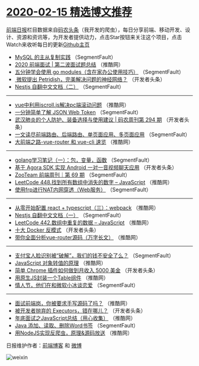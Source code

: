 # [2020-02-15 精选博文推荐](https://toutiao.qdkfweb.cn/date/2020/02/15)

[前端日报](https://qdkfweb.cn/c/news)栏目数据来自[码农头条](https://toutiao.qdkfweb.cn/)（我开发的爬虫），每日分享前端、移动开发、设计、资源和资讯等，为开发者提供动力，点击Star按钮来关注这个项目，点击Watch来收听每日的更新[Github主页](https://github.com/kujian/frontendDaily)
* [MySQL 的主从复制实践](https://toutiao.qdkfweb.cn/137468.html) （SegmentFault）
* [2020 前端面试 | 第二波面试题总结](https://toutiao.qdkfweb.cn/137500.html) （推酷网）
* [五分钟学会使用 go modules（含在家办公使用技巧）](https://toutiao.qdkfweb.cn/137479.html) （SegmentFault）
* [​ 微软提出 Petridish，完美解决问题的神经网络？](https://toutiao.qdkfweb.cn/137490.html) （开发者头条）
* [Nestjs 自翻中文文档（二）](https://toutiao.qdkfweb.cn/137469.html) （SegmentFault）

***
* [vue中利用iscroll.js解决pc端滚动问题](https://toutiao.qdkfweb.cn/137501.html) （推酷网）
* [一分钟简单了解 JSON Web Token](https://toutiao.qdkfweb.cn/137480.html) （SegmentFault）
* [武汉肺炎的个人防护、装备选择与使用建议 | 码农周刊第 294 期](https://toutiao.qdkfweb.cn/137491.html) （开发者头条）
* [一文读尽前端路由、后端路由、单页面应用、多页面应用](https://toutiao.qdkfweb.cn/137470.html) （SegmentFault）
* [大前端之路-vue-router 和 vue-cli 速览](https://toutiao.qdkfweb.cn/137502.html) （推酷网）

***
* [golang学习笔记（一）：包，变量，函数](https://toutiao.qdkfweb.cn/137481.html) （SegmentFault）
* [基于 Agora SDK 实现 Android 一对一音视频聊天应用](https://toutiao.qdkfweb.cn/137492.html) （开发者头条）
* [ZooTeam 前端周刊｜第 69 期](https://toutiao.qdkfweb.cn/137471.html) （SegmentFault）
* [LeetCode 448.找到所有数组中消失的数字 &#8211; JavaScript](https://toutiao.qdkfweb.cn/137503.html) （推酷网）
* [使用frp进行NAT内网穿透（Web服务）](https://toutiao.qdkfweb.cn/137482.html) （SegmentFault）

***
* [从零开始配置 react + typescript（三）：webpack](https://toutiao.qdkfweb.cn/137493.html) （推酷网）
* [Nestjs 自翻中文文档（一）](https://toutiao.qdkfweb.cn/137472.html) （SegmentFault）
* [LeetCode 442.数组中重复的数据 &#8211; JavaScript](https://toutiao.qdkfweb.cn/137504.html) （推酷网）
* [十大 Docker 反模式](https://toutiao.qdkfweb.cn/137483.html) （开发者头条）
* [带你全面分析vue-router源码（万字长文）](https://toutiao.qdkfweb.cn/137494.html) （推酷网）

***
* [支付宝人脸识别被“破解”，我们的钱不安全了么？](https://toutiao.qdkfweb.cn/137473.html) （SegmentFault）
* [JavaScript 对象转值的原理](https://toutiao.qdkfweb.cn/137505.html) （推酷网）
* [简单 Chrome 插件如何做到月收入 5000 美金](https://toutiao.qdkfweb.cn/137484.html) （开发者头条）
* [用原生JS封装一个Table组件](https://toutiao.qdkfweb.cn/137495.html) （推酷网）
* [情人节，他们在和微软小冰谈恋爱](https://toutiao.qdkfweb.cn/137474.html) （SegmentFault）

***
* [面试前端岗，你被要求手写源码了吗？](https://toutiao.qdkfweb.cn/137506.html) （推酷网）
* [被开发者抛弃的 Executors，错在哪儿？](https://toutiao.qdkfweb.cn/137485.html) （开发者头条）
* [年底面试之JavaScript总结（用心收集）](https://toutiao.qdkfweb.cn/137496.html) （推酷网）
* [Java 添加、读取、删除Word书签](https://toutiao.qdkfweb.cn/137475.html) （SegmentFault）
* [用NodeJS实现反爬虫，原理&amp;源码放送](https://toutiao.qdkfweb.cn/137507.html) （推酷网）

日报维护作者：[前端博客](https://qdkfweb.cn/) 和 [微博](https://qdkfweb.cn/go/weibo)

![weixin](https://user-images.githubusercontent.com/3055447/38468989-651132ac-3b80-11e8-8e6b-15122322a9d7.png)